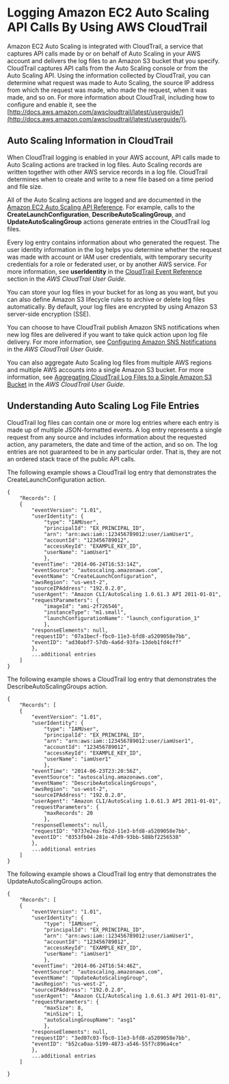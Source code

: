 # Logging Amazon EC2 Auto Scaling API Calls By Using AWS CloudTrail<a name="logging-using-cloudtrail"></a>

Amazon EC2 Auto Scaling is integrated with CloudTrail, a service that captures API calls made by or on behalf of Auto Scaling in your AWS account and delivers the log files to an Amazon S3 bucket that you specify\. CloudTrail captures API calls from the Auto Scaling console or from the Auto Scaling API\. Using the information collected by CloudTrail, you can determine what request was made to Auto Scaling, the source IP address from which the request was made, who made the request, when it was made, and so on\. For more information about CloudTrail, including how to configure and enable it, see the [http://docs.aws.amazon.com/awscloudtrail/latest/userguide/](http://docs.aws.amazon.com/awscloudtrail/latest/userguide/)\.

## Auto Scaling Information in CloudTrail<a name="service-name-info-in-cloudtrail"></a>

When CloudTrail logging is enabled in your AWS account, API calls made to Auto Scaling actions are tracked in log files\. Auto Scaling records are written together with other AWS service records in a log file\. CloudTrail determines when to create and write to a new file based on a time period and file size\.

All of the Auto Scaling actions are logged and are documented in the [Amazon EC2 Auto Scaling API Reference](http://docs.aws.amazon.com/autoscaling/ec2/APIReference/)\. For example, calls to the **CreateLaunchConfiguration**, **DescribeAutoScalingGroup**, and **UpdateAutoScalingGroup** actions generate entries in the CloudTrail log files\. 

Every log entry contains information about who generated the request\. The user identity information in the log helps you determine whether the request was made with account or IAM user credentials, with temporary security credentials for a role or federated user, or by another AWS service\. For more information, see **userIdentity** in the [CloudTrail Event Reference](http://docs.aws.amazon.com/awscloudtrail/latest/userguide/event_reference_top_level.html) section in the *AWS CloudTrail User Guide*\.

You can store your log files in your bucket for as long as you want, but you can also define Amazon S3 lifecycle rules to archive or delete log files automatically\. By default, your log files are encrypted by using Amazon S3 server\-side encryption \(SSE\)\.

You can choose to have CloudTrail publish Amazon SNS notifications when new log files are delivered if you want to take quick action upon log file delivery\. For more information, see [Configuring Amazon SNS Notifications](http://docs.aws.amazon.com/awscloudtrail/latest/userguide/getting_notifications_top_level.html) in the *AWS CloudTrail User Guide*\.

You can also aggregate Auto Scaling log files from multiple AWS regions and multiple AWS accounts into a single Amazon S3 bucket\. For more information, see [Aggregating CloudTrail Log Files to a Single Amazon S3 Bucket](http://docs.aws.amazon.com/awscloudtrail/latest/userguide/aggregating_logs_top_level.html) in the *AWS CloudTrail User Guide*\.

## Understanding Auto Scaling Log File Entries<a name="understanding-service-name-entries"></a>

CloudTrail log files can contain one or more log entries where each entry is made up of multiple JSON\-formatted events\. A log entry represents a single request from any source and includes information about the requested action, any parameters, the date and time of the action, and so on\. The log entries are not guaranteed to be in any particular order\. That is, they are not an ordered stack trace of the public API calls\.

The following example shows a CloudTrail log entry that demonstrates the CreateLaunchConfiguration action\.

```
{
    "Records": [
    {
        "eventVersion": "1.01",
        "userIdentity": {
            "type": "IAMUser",
            "principalId": "EX_PRINCIPAL_ID",
            "arn": "arn:aws:iam::123456789012:user/iamUser1",
            "accountId": "123456789012",
            "accessKeyId": "EXAMPLE_KEY_ID",
            "userName": "iamUser1"
            },
        "eventTime": "2014-06-24T16:53:14Z",
        "eventSource": "autoscaling.amazonaws.com",
        "eventName": "CreateLaunchConfiguration",
        "awsRegion": "us-west-2",
        "sourceIPAddress": "192.0.2.0",
        "userAgent": "Amazon CLI/AutoScaling 1.0.61.3 API 2011-01-01",
        "requestParameters": {
            "imageId": "ami-2f726546",
            "instanceType": "m1.small",
            "launchConfigurationName": "launch_configuration_1"
            },
        "responseElements": null,
        "requestID": "07a1becf-fbc0-11e3-bfd8-a5209058e7bb",
        "eventID": "ad30abf7-57db-4a6d-93fa-13deb1fd4cff"
        },
        ...additional entries
    ]
}
```

The following example shows a CloudTrail log entry that demonstrates the DescribeAutoScalingGroups action\.

```
{
    "Records": [
    {
        "eventVersion": "1.01",
        "userIdentity": {
            "type": "IAMUser",
            "principalId": "EX_PRINCIPAL_ID",
            "arn": "arn:aws:iam::123456789012:user/iamUser1",
            "accountId": "123456789012",
            "accessKeyId": "EXAMPLE_KEY_ID",
            "userName": "iamUser1"
            },
        "eventTime": "2014-06-23T23:20:56Z",
        "eventSource": "autoscaling.amazonaws.com",
        "eventName": "DescribeAutoScalingGroups",
        "awsRegion": "us-west-2",
        "sourceIPAddress": "192.0.2.0",
        "userAgent": "Amazon CLI/AutoScaling 1.0.61.3 API 2011-01-01",
        "requestParameters": {
            "maxRecords": 20
            },
        "responseElements": null,
        "requestID": "0737e2ea-fb2d-11e3-bfd8-a5209058e7bb",
        "eventID": "0353fb04-281e-47d9-93bb-588bf2256538"
        },
        ...additional entries
    ]
}
```

The following example shows a CloudTrail log entry that demonstrates the UpdateAutoScalingGroups action\.

```
{
    "Records": [
    {
        "eventVersion": "1.01",
        "userIdentity": {
            "type": "IAMUser",
            "principalId": "EX_PRINCIPAL_ID",
            "arn": "arn:aws:iam::123456789012:user/iamUser1",
            "accountId": "123456789012",
            "accessKeyId": "EXAMPLE_KEY_ID",
            "userName": "iamUser1"
            },
        "eventTime": "2014-06-24T16:54:46Z",
        "eventSource": "autoscaling.amazonaws.com",
        "eventName": "UpdateAutoScalingGroup",
        "awsRegion": "us-west-2",
        "sourceIPAddress": "192.0.2.0",
        "userAgent": "Amazon CLI/AutoScaling 1.0.61.3 API 2011-01-01",
        "requestParameters": {
            "maxSize": 8,
            "minSize": 1,
            "autoScalingGroupName": "asg1"
            },
        "responseElements": null,
        "requestID": "3ed07c03-fbc0-11e3-bfd8-a5209058e7bb",
        "eventID": "b52ca0aa-5199-4873-a546-55f7c896a4ce"
        },
        ...additional entries
    ]

}
```